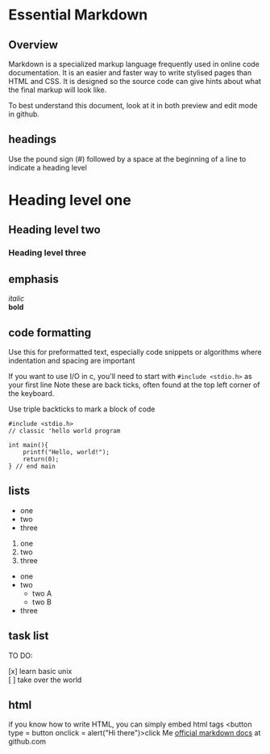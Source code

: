# Essential Markdown

## Overview

Markdown is a specialized markup language frequently used in online code 
documentation.  It is an easier and faster way to write stylised pages than
HTML and CSS.   It is designed so the source code can give hints about what
the final markup will look like.

To best understand this document, look at it in both preview and edit mode
in github.

## headings

Use the pound sign (\#) followed by a space at the beginning of a line to indicate
a heading level

# Heading level one
## Heading level two
### Heading level three

## emphasis

*italic*  
**bold**

## code formatting
Use this for preformatted text, especially code snippets or algorithms
where indentation and spacing are important


If you want to use I/O in c, you'll need to start with `#include <stdio.h>` as your first line
Note these are back ticks, often found at the top left corner of the keyboard.

Use triple backticks to mark a block of code
```
#include <stdio.h>
// classic 'hello world program

int main(){
    printf("Hello, world!");
    return(0);
} // end main

```

## lists

* one
* two
* three

1. one
1. two
1. three

* one
* two
  * two A
  * two B
* three

## task list
TO DO:

[x] learn basic unix  
[ ] take over the world

## html

if you know how to write HTML, you can simply embed html tags
<button type = button onclick = alert("Hi there")>click Me</button>
<a href = "https://docs.github.com/en/get-started/writing-on-github/getting-started-with-writing-and-formatting-on-github/basic-writing-and-formatting-syntax">official markdown docs</a> at github.com


